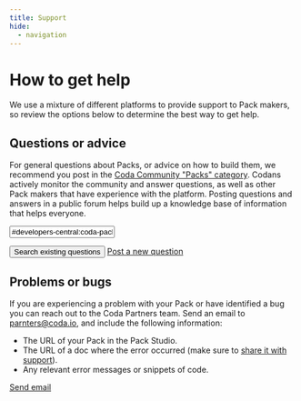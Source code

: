 ```yaml
---
title: Support
hide:
  - navigation
---
```


# How to get help

We use a mixture of different platforms to provide support to Pack makers, so review the options below to determine the best way to get help.



## Questions or advice

For general questions about Packs, or advice on how to build them, we recommend you post in the [Coda Community "Packs" category][community_packs]. Codans actively monitor the community and answer questions, as well as other Pack makers that have experience with the platform. Posting questions and answers in a public forum helps build up a knowledge base of information that helps everyone.

<form action="https://community.coda.io/search">
  <p>
    <input type="text" name="q" id="q" value="#developers-central:coda-packs " class="md-input md-input--stretch"/>
  </p>
  <p>
    <button type="submit" class="md-button">Search existing questions</button>
    <a href="https://community.coda.io/new-topic?category=developers-central/coda-packs" class="md-button md-button--primary">Post a new question</a>
  </p>
</form>


## Problems or bugs

If you are experiencing a problem with your Pack or have identified a bug you can reach out to the Coda Partners team. Send an email to [parnters@coda.io][partners_email], and include the following information:

- The URL of your Pack in the Pack Studio.
- The URL of a doc where the error occurred (make sure to [share it with support][hc_share]).
- Any relevant error messages or snippets of code.

<a href="mailto:partners@coda.io" class="md-button md-button--primary">Send email</a>


[community_packs]: https://community.coda.io/c/developers-central/coda-packs/15
[partners_email]: mailto:partners@coda.io
[hc_share]: https://help.coda.io/en/articles/1137949-sharing-your-doc#h_5061fdf96a
